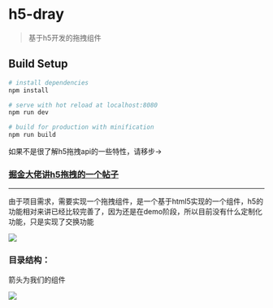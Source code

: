 # h5-dray

> 基于h5开发的拖拽组件

## Build Setup

``` bash
# install dependencies
npm install

# serve with hot reload at localhost:8080
npm run dev

# build for production with minification
npm run build

``` 

如果不是很了解h5拖拽api的一些特性，请移步->

### [掘金大佬讲h5拖拽的一个帖子](https://juejin.im/post/5a169d08518825592c07c666#heading-6)

------

 由于项目需求，需要实现一个拖拽组件，是一个基于html5实现的一个组件，h5的功能相对来讲已经比较完善了，因为还是在demo阶段，所以目前没有什么定制化功能，只是实现了交换功能
 
![](https://user-gold-cdn.xitu.io/2019/4/17/16a293a904fa7ab9?w=1241&h=481&f=png&s=18251)

### 目录结构：

箭头为我们的组件

![](https://user-gold-cdn.xitu.io/2019/4/17/16a293d2ad465a9d?w=626&h=414&f=png&s=55097)
